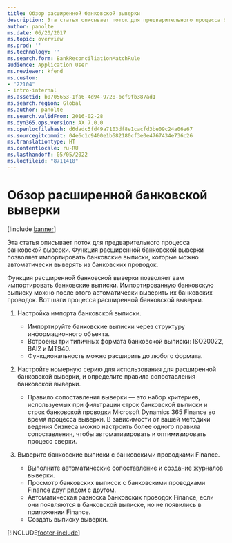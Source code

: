```yaml
---
title: Обзор расширенной банковской выверки
description: Эта статья описывает поток для предварительного процесса банковской выверки. Функция расширенной банковской выверки позволяет импортировать банковские выписки, которые можно автоматически выверять из банковских проводок.
author: panolte
ms.date: 06/20/2017
ms.topic: overview
ms.prod: ''
ms.technology: ''
ms.search.form: BankReconciliationMatchRule
audience: Application User
ms.reviewer: kfend
ms.custom:
- "22104"
- intro-internal
ms.assetid: b0705653-1fa6-4d94-9728-bcf9fb387ad1
ms.search.region: Global
ms.author: panolte
ms.search.validFrom: 2016-02-28
ms.dyn365.ops.version: AX 7.0.0
ms.openlocfilehash: d6dadc5fd49a7103df8e1cacfd3be09c24a06e67
ms.sourcegitcommit: 04e6c1c9400e1b582180cf3e0e4767434e736c26
ms.translationtype: HT
ms.contentlocale: ru-RU
ms.lasthandoff: 05/05/2022
ms.locfileid: "8711418"
---
```

# <a name="advanced-bank-reconciliation-overview"></a>Обзор расширенной банковской выверки

[!include [banner](../includes/banner.md)]

Эта статья описывает поток для предварительного процесса банковской выверки. Функция расширенной банковской выверки позволяет импортировать банковские выписки, которые можно автоматически выверять из банковских проводок.

Функция расширенной банковской выверки позволяет вам импортировать банковские выписки. Импортированную банковскую выписку можно после этого автоматически выверить их банковских проводок. Вот шаги процесса расширенной банковской выверки.

1.  Настройка импорта банковской выписки.
    -   Импортируйте банковские выписки через структуру информационного объекта.
    -   Встроены три типичных формата банковской выписки: ISO20022, BAI2 и MT940.
    -   Функциональность можно расширить до любого формата.

2.  Настройте номерную серию для использования для расширенной банковской выверки, и определите правила сопоставления банковской выверки.
    -   Правило сопоставления выверки — это набор критериев, используемых при фильтрации строк банковской выписки и строк банковской проводки Microsoft Dynamics 365 Finance во время процесса выверки. В зависимости от вашей методики ведения бизнеса можно настроить более одного правила сопоставления, чтобы автоматизировать и оптимизировать процесс сверки.

3.  Выверите банковские выписки с банковскими проводками Finance.
    -   Выполните автоматические сопоставление и создание журналов выверки.
    -   Просмотр банковских выписок с банковскими проводками Finance друг рядом с другом.
    -   Автоматическая разноска банковских проводок Finance, если они появляются в банковской выписке, но не появились в приложении Finance.
    -   Создать выписку выверки.







[!INCLUDE[footer-include](../../includes/footer-banner.md)]
